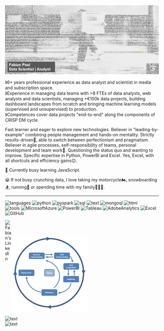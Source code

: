 <img src="https://github.com/Fabian2964/Fabian2964/blob/main/Kluge%20koepfe%20faz.png" width="1000" alt="Image showing Fabian Paul"> 

&#12299;6+ years professional experience as data analyst and scientist in media and subscription space. 
<br>&#12299;Experience in managing data teams with >8 FTEs of data analysts, web analysts and data scientists, managing +€100k data projects, building dashboard landscapes from scratch and bringing machine learning models (supervised and unsupervised) to production.
<br>&#12299;Competences cover data projects "end-to-end" along the components of CRISP DM cycle.

Fast learner and eager to explore new technologies. Believer in "leading-by-example" combining people management and hands-on mentality. Strictly results-driven🎯, able to switch between perfectionism and pragmatism. Believer in agile processes, self-responsibility of teams, personal development and team work👯. Questioning the status quo and wanting to improve. Specific expertise in Python, PowerBI and Excel. Yes, Excel, with all shortcuts and efficiency gains😉. 

🌱 Currently busy learning JavaScript.

😀 If not busy crunching data, I love taking my motorcycle🏍️, snowboarding🏂, running🏃 or spending time with my family👨‍👩‍👧. 


<hr>

![languages](https://img.shields.io/static/v1?label=&message=languages:&color=111&style=flat-square)
![python](https://img.shields.io/static/v1?logo=python&label=&message=python&color=36465D&logoColor=AAA&style=flat-square&link=)
![pyspark](https://img.shields.io/static/v1?logo=apache-spark&label=&message=pyspark&color=36465D&logoColor=AAA&style=flat-square&link=)
![sql](https://img.shields.io/static/v1?logo=sqlite&label=&message=SQL&color=36465D&logoColor=AAA&style=flat-square&link=)
![text](https://img.shields.io/static/v1?label=&message=and%20a%20bit%20of%20&color=111&style=flat-square)
![mongoql](https://img.shields.io/static/v1?logo=mongodb&label=&message=MQL&color=36465D&logoColor=AAA&style=flat-square&link=)
![html](https://img.shields.io/static/v1?logo=html5&label=&message=html5&color=36465D&logoColor=AAA&style=flat-square&link=)
&nbsp;&nbsp;&nbsp;
<br>
![tools](https://img.shields.io/static/v1?label=&message=tools:&color=111&style=flat-square)
![MicrosoftAzure](https://img.shields.io/static/v1?logo=microsoftazure&label=&message=Microsoft%20Azure&color=36465D&logoColor=AAA&style=flat-square&link=)
![PowerBI](https://img.shields.io/static/v1?logo=powerbi&label=&message=PowerBI&color=36465D&logoColor=AAA&style=flat-square&link=)
![Tableau](https://img.shields.io/static/v1?logo=tableau&label=&message=Tableau&color=36465D&logoColor=AAA&style=flat-square&link=)
![AdobeAnalytics](https://img.shields.io/static/v1?logo=adobe&label=&message=Adobe%20Analytics&color=36465D&logoColor=AAA&style=flat-square&link=)
![Excel](https://img.shields.io/static/v1?logo=microsoftexcel&label=&message=Excel&color=36465D&logoColor=AAA&style=flat-square&link=)
![GitHub](https://img.shields.io/static/v1?logo=github&label=&message=GitHub&color=36465D&logoColor=AAA&style=flat-square&link=)
<br>

<a href="https://www.linkedin.com/in/fab-paul/">
  <img align="left" alt="Fabian's LinkedIn" width="20px" src="https://simpleicons.now.sh/linkedin/495f7e" />
</a>

<br>
<br>

<p>
    <img src="https://github.com/Fabian2964/Fabian2964/blob/main/CRISP%20DM%20Cycle.png" width="250" alt="Image showing CRISP DM Cycle">

![text](https://img.shields.io/static/v1?label=&message=CRISP-DM%20Cycle&color=111&style=flat-square)
<br>
![text](https://img.shields.io/static/v1?label=&message=https://www.researchgate.net/figure/CRISP-DM-Model-Taylor-2017_fig1_326235288&color=111&style=flat-square)
&nbsp;&nbsp;&nbsp;
</p>
